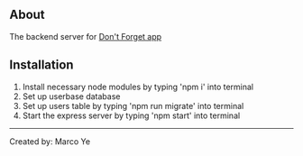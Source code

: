## About 
The backend server for [Don't Forget app](https://github.com/marcopoloye/dont-forget)

## Installation
1. Install necessary node modules by typing 'npm i' into terminal
2. Set up userbase database
3. Set up users table by typing 'npm run migrate' into terminal
4. Start the express server by typing 'npm start' into terminal

    
--------------------------
Created by: Marco Ye
